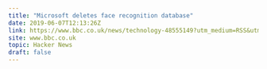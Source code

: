 ```yaml
---
title: "Microsoft deletes face recognition database"
date: 2019-06-07T12:13:26Z
link: https://www.bbc.co.uk/news/technology-48555149?utm_medium=RSS&utm_source=hune
site: www.bbc.co.uk
topic: Hacker News
draft: false
---
```

